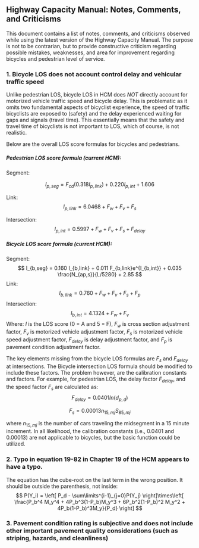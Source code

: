 ## Highway Capacity Manual: Notes, Comments, and Criticisms

This document contains a list of notes, comments, and criticisms observed while using the latest version of the Highway Capacity Manual. The purpose is not to be contrarian, but to provide constructive criticism regarding possible mistakes, weaknesses, and area for improvement regarding bicycles and pedestrian level of service.



### 1. Bicycle LOS does not account control delay and vehicular traffic speed

Unlike pedestrian LOS, bicycle LOS in HCM does *NOT* directly account for motorized vehicle traffic speed and bicycle delay. This is problematic as it omits two fundamental aspects of bicyclist experience, the speed of traffic bicyclists are exposed to (safety) and the delay experienced waiting for gaps and signals (travel time). This essentially means that the safety and travel time of bicyclists is not important to LOS, which of course, is not realistic.

Below are the overall LOS score formulas for bicycles and pedestrians.

##### Pedestrian LOS score formula (current HCM):

Segment:

$$
I_{p,seg} = F_{cd} ( 0.318 I_{p,link}) + 0.220 I_{p,int} + 1.606
$$

Link:
$$
I_{p,link} = 6.0468 + F_w + F_v + F_s
$$

Intersection:
$$
I_{p,int} = 0.5997 + F_w + F_v + F_s + F_{delay}
$$

##### Bicycle LOS score formula (current HCM):

Segment:
$$
I_{b,seg} = 0.160 I_{b,link} + 0.011 F_{b,link}e^{I_{b,int}} + 0.035 \frac{N_{ap,s}}{L/5280} + 2.85
$$
Link:
$$
I_{b,link} = 0.760 + F_w + F_v + F_s + F_p
$$
Intersection:
$$
I_{b,int} = 4.1324 + F_w + F_v
$$
Where:
$I$ is the LOS score (0 = A and 5 = F),
$F_w$ is cross section adjustment factor,
$F_v$ is motorized vehicle adjustment factor,
$F_s$ is motorized vehicle speed adjustment factor,
$F_{delay}$ is delay adjustment factor, and
$F_p$ is pavement condition adjustment factor.

The key elements missing from the bicycle LOS formulas are $F_s$ and $F_{delay}$ at intersections. The Bicycle intersection LOS formula should be modified to include these factors. The problem however, are the calibration constants and factors. For example, for pedestrian LOS, the delay factor $F_{delay}$, and the speed factor $F_s$ are calculated as:
$$
F_{delay} = 0.0401 ln(d_{p,d})
$$

$$
F_s = 0.00013 n_{15,mj}S_{85,mj}
$$

where $n_{15,mj}$ is the number of cars traveling the midsegment in a 15 minute increment. In all likelihood, the calibration constants (i.e., 0.0401 and 0.00013) are not applicable to bicycles, but the basic function could be utilized.



### 2. Typo in equation 19-82 in Chapter 19 of the HCM appears to have a typo.

The equation has the cube-root on the last term in the wrong position. It should be outside the parenthesis, not inside:
$$
P(Y_i) = \left[ P_d - \sum\limits^{i-1}_{j=0}P(Y_j) \right]\times\left[ \frac{P_b^4 M_y^4 + 4P_b^3(1-P_b)M_y^3 + 6P_b^2(1-P_b)^2 M_y^2 + 4P_b(1-P_b)^3M_y}{P_d} \right]
$$

### 3. Pavement condition rating is subjective and does not include other important pavement quality considerations (such as striping, hazards, and cleanliness)



